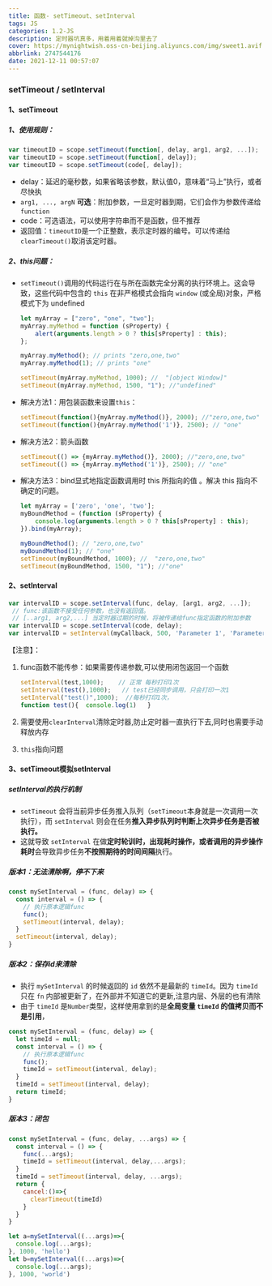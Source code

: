```yaml
---
title: 函数- setTimeout、setInterval
tags: JS
categories: 1.2-JS
description: 定时器坑真多，用着用着就掉沟里去了
cover: https://mynightwish.oss-cn-beijing.aliyuncs.com/img/sweet1.avif
abbrlink: 2747544176
date: 2021-12-11 00:57:07
---
```



### setTimeout / setInterval ###

#### 1、setTimeout  ####

##### 1、使用规则： #####

```js
var timeoutID = scope.setTimeout(function[, delay, arg1, arg2, ...]);
var timeoutID = scope.setTimeout(function[, delay]);
var timeoutID = scope.setTimeout(code[, delay]);
```

* delay：延迟的毫秒数，如果省略该参数，默认值0，意味着“马上”执行，或者尽快执
* `arg1, ..., argN` **可选**：附加参数，一旦定时器到期，它们会作为参数传递给`function`
* code：可选语法，可以使用字符串而不是函数，但不推荐
* 返回值：`timeoutID`是一个正整数，表示定时器的编号。可以传递给`clearTimeout()`取消该定时器。

##### 2、this问题： #####

* `setTimeout()`调用的代码运行在与所在函数完全分离的执行环境上。这会导致，这些代码中包含的 `this` 在非严格模式会指向 `window` (或全局)对象，严格模式下为 undefined

  ```js
  let myArray = ["zero", "one", "two"];
  myArray.myMethod = function (sProperty) {
      alert(arguments.length > 0 ? this[sProperty] : this);
  };
  
  myArray.myMethod(); // prints "zero,one,two"
  myArray.myMethod(1); // prints "one"
  
  setTimeout(myArray.myMethod, 1000); //  "[object Window]"
  setTimeout(myArray.myMethod, 1500, "1"); //"undefined"
  ```

* 解决方法1：用包装函数来设置`this`：

  ```js
  setTimeout(function(){myArray.myMethod()}, 2000); //"zero,one,two"
  setTimeout(function(){myArray.myMethod('1')}, 2500); // "one" 
  ```

* 解决方法2：箭头函数

  ```js
  setTimeout(() => {myArray.myMethod()}, 2000); //"zero,one,two" 
  setTimeout(() => {myArray.myMethod('1')}, 2500); // "one"
  ```

* 解决方法3：bind显式地指定函数调用时 this 所指向的值 。解决 this 指向不确定的问题。

  ```js
  let myArray = ['zero', 'one', 'two'];
  myBoundMethod = (function (sProperty) {
      console.log(arguments.length > 0 ? this[sProperty] : this);
  }).bind(myArray);
  
  myBoundMethod(); // "zero,one,two"
  myBoundMethod(1); // "one"
  setTimeout(myBoundMethod, 1000); //  "zero,one,two"
  setTimeout(myBoundMethod, 1500, "1"); //"one" 
  ```

#### 2、setInterval ####

```js
var intervalID = scope.setInterval(func, delay, [arg1, arg2, ...]);
 // func:该函数不接受任何参数，也没有返回值。
 // [..arg1, arg2,...] 当定时器过期的时候，将被传递给func指定函数的附加参数
var intervalID = scope.setInterval(code, delay);
var intervalID = setInterval(myCallback, 500, 'Parameter 1', 'Parameter2');
```

【注意】：

1. func函数不能传参：如果需要传递参数,可以使用闭包返回一个函数

   ```js
   setInterval(test,1000);    // 正常 每秒打印1次
   setInterval(test(),1000);   // test已经同步调用，只会打印一次1
   setInterval("test()",1000);  //每秒打印1次，
   function test(){  console.log(1)   }
   ```

2. 需要使用`clearInterval`清除定时器,防止定时器一直执行下去,同时也需要手动释放内存

3. `this`指向问题

#### 3、setTimeout模拟setInterval ####

##### setInterval的执行机制 #####

* `setTimeout` 会将当前异步任务推入队列（`setTimeout`本身就是一次调用一次执行），而 `setInterval` 则会在任务**推入异步队列时判断上次异步任务是否被执行。**
* 这就导致 `setInterval` 在做**定时轮训时，出现耗时操作，或者调用的异步操作耗时**会导致异步任务**不按照期待的时间间隔**执行。

##### 版本1：无法清除啊，停不下来 #####

```js
const mySetInterval = (func, delay) => {
  const interval = () => {
    // 执行原本逻辑func
    func();
    setTimeout(interval, delay);
  }
  setTimeout(interval, delay);
}
```

##### 版本2：保存id来清除 #####

* 执行 `mySetInterval` 的时候返回的 `id` 依然不是最新的 `timeId`。因为 `timeId` 只在 `fn` 内部被更新了，在外部并不知道它的更新,注意内层、外层的也有清除
* 由于 `timeId` 是`Number`类型，这样使用拿到的是**全局变量 `timeId` 的值拷贝而不是引用**，

```js
const mySetInterval = (func, delay) => {
  let timeId = null;
  const interval = () => {
    // 执行原本逻辑func
    func();
    timeId = setTimeout(interval, delay);
  }
  timeId = setTimeout(interval, delay);
  return timeId;
}
```

##### 版本3：闭包 #####

```js
const mySetInterval = (func, delay, ...args) => {
  const interval = () => {
    func(...args);
    timeId = setTimeout(interval, delay,...args);
  }
  timeId = setTimeout(interval, delay, ...args);
  return {
    cancel:()=>{
      clearTimeout(timeId)
    }
  }
}

let a=mySetInterval((...args)=>{
  console.log(...args);
}, 1000, 'hello')
let b=mySetInterval((...args)=>{
  console.log(...args);
}, 1000, 'world')
```